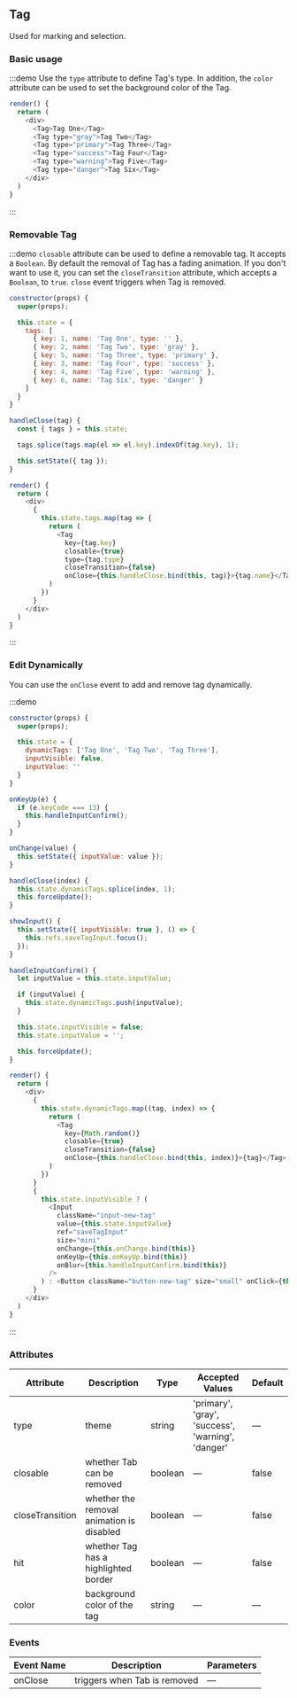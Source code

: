 ## Tag

Used for marking and selection.

### Basic usage

:::demo Use the `type` attribute to define Tag's type. In addition, the `color` attribute can be used to set the background color of the Tag.

```js
render() {
  return (
    <div>
      <Tag>Tag One</Tag>
      <Tag type="gray">Tag Two</Tag>
      <Tag type="primary">Tag Three</Tag>
      <Tag type="success">Tag Four</Tag>
      <Tag type="warning">Tag Five</Tag>
      <Tag type="danger">Tag Six</Tag>
    </div>
  )
}
```
:::

### Removable Tag

:::demo `closable` attribute can be used to define a removable tag. It accepts a `Boolean`. By default the removal of Tag has a fading animation. If you don't want to use it, you can set the `closeTransition` attribute, which accepts a `Boolean`, to `true`. `close` event triggers when Tag is removed.

```js
constructor(props) {
  super(props);

  this.state = {
    tags: [
      { key: 1, name: 'Tag One', type: '' },
      { key: 2, name: 'Tag Two', type: 'gray' },
      { key: 5, name: 'Tag Three', type: 'primary' },
      { key: 3, name: 'Tag Four', type: 'success' },
      { key: 4, name: 'Tag Five', type: 'warning' },
      { key: 6, name: 'Tag Six', type: 'danger' }
    ]
  }
}

handleClose(tag) {
  const { tags } = this.state;

  tags.splice(tags.map(el => el.key).indexOf(tag.key), 1);

  this.setState({ tag });
}

render() {
  return (
    <div>
      {
        this.state.tags.map(tag => {
          return (
            <Tag
              key={tag.key}
              closable={true}
              type={tag.type}
              closeTransition={false}
              onClose={this.handleClose.bind(this, tag)}>{tag.name}</Tag>
          )
        })
      }
    </div>
  )
}
```
:::

### Edit Dynamically

You can use the `onClose` event to add and remove tag dynamically.

:::demo
```js
constructor(props) {
  super(props);

  this.state = {
    dynamicTags: ['Tag One', 'Tag Two', 'Tag Three'],
    inputVisible: false,
    inputValue: ''
  }
}

onKeyUp(e) {
  if (e.keyCode === 13) {
    this.handleInputConfirm();
  }
}

onChange(value) {
  this.setState({ inputValue: value });
}

handleClose(index) {
  this.state.dynamicTags.splice(index, 1);
  this.forceUpdate();
}

showInput() {
  this.setState({ inputVisible: true }, () => {
    this.refs.saveTagInput.focus();
  });
}

handleInputConfirm() {
  let inputValue = this.state.inputValue;

  if (inputValue) {
    this.state.dynamicTags.push(inputValue);
  }

  this.state.inputVisible = false;
  this.state.inputValue = '';

  this.forceUpdate();
}

render() {
  return (
    <div>
      {
        this.state.dynamicTags.map((tag, index) => {
          return (
            <Tag
              key={Math.random()}
              closable={true}
              closeTransition={false}
              onClose={this.handleClose.bind(this, index)}>{tag}</Tag>
          )
        })
      }
      {
        this.state.inputVisible ? (
          <Input
            className="input-new-tag"
            value={this.state.inputValue}
            ref="saveTagInput"
            size="mini"
            onChange={this.onChange.bind(this)}
            onKeyUp={this.onKeyUp.bind(this)}
            onBlur={this.handleInputConfirm.bind(this)}
          />
        ) : <Button className="button-new-tag" size="small" onClick={this.showInput.bind(this)}>+ New Tag</Button>
      }
    </div>
  )
}
```
:::

### Attributes
| Attribute      | Description          | Type      | Accepted Values      | Default  |
|---------- |-------------- |---------- |--------------------------------  |-------- |
| type | theme | string | 'primary', 'gray', 'success', 'warning', 'danger' | — |
| closable | whether Tab can be removed | boolean | — | false |
| closeTransition |  whether the removal animation is disabled  | boolean | — | false |
| hit | whether Tag has a highlighted border | boolean | — | false |
| color | background color of the tag | string | — | — |

### Events
| Event Name | Description | Parameters |
|---------- |-------- |---------- |
| onClose | triggers when Tab is removed | — |
